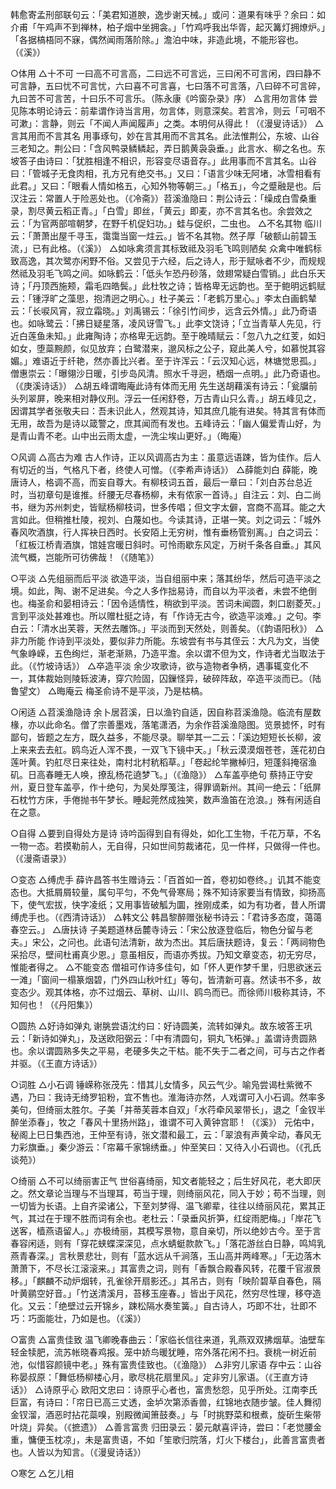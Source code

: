 <!-- { "loadSidebar": true } -->
韩愈寄孟刑部联句云：「美君知道腴，逸步谢天械。」或问：道果有味乎？余曰：如介甫「午鸡声不到禅林，柏子烟中坐拥衾。」「竹鸡呼我出华胥，起灭篝灯拥燎炉。」「各据槁梧同不寐，偶然闻雨落阶除。」澹泊中味，非造此境，不能形容也。（《溪》）

○体用
△十不可
一曰高不可言高，二曰远不可言远，三曰闲不可言闲，四曰静不可言静，五曰忧不可言忧，六曰喜不可言喜，七曰落不可言落，八曰碎不可言碎，九曰苦不可言苦，十曰乐不可言乐。（陈永康《吟窗杂录》序）
△言用勿言体
尝见陈本明论诗云：前辈谓作诗当言用，勿言体，则意深矣。若言冷，则云「可咽不可漱」：言静，则云「不闻人声闻履声」之类。本明何从得此！（《漫叟诗话》）
△言其用而不言其名
用事琢句，妙在言其用而不言其名。此法惟荆公，东坡、山谷三老知之。荆公曰：「含风鸭录鳞鳞起，弄日鹅黄袅袅垂。」此言水、柳之名也。东坡答子由诗曰：「犹胜相逢不相识，形容变尽语音存。」此用事而不言其名。山谷曰：「管城子无食肉相，孔方兄有绝交书。」又曰：「语言少味无阿堵，冰雪相看有此君。」又曰：「眼看人情如格五，心知外物等朝三。」「格五」，今之蹙融是也。后汉注云：常置人于险恶处也。（《冷斋》）苕溪渔隐曰：荆公诗云：「缲成白雪桑重录，割尽黄云稻正青。」「白雪」即丝，「黄云」即麦，亦不言其名也。余尝效之云：「为官两部喧朝梦，在野千机促妇功。」蛙与促织，二虫也。
△不名其物
临川云：「萧萧出屋千寻玉，霭霭当窗一炷云。」皆不名其物。然子厚「破额山前碧玉流，」已有此格。（《溪》）
△如咏禽须言其标致祗及羽毛飞鸣则陋矣
众禽中唯鹤标致高逸，其次鹭亦闲野不俗。又尝见于六经，后之诗人，形于赋咏者不少，而规规然祗及羽毛飞鸣之间。如咏鹤云：「低头乍恐丹砂落，敛翅常疑白雪销。」此白乐天诗；「丹顶西施颊，霜毛四皓鬓。」此杜牧之诗；皆格卑无远韵也。至于鲍明远鹤赋云：「锺浮旷之藻思，抱清迥之明心。」杜子美云：「老鹤万里心。」李太白画鹤辇云：「长唳风宵，寂立霜晓。」刘禹锡云：「徐引竹间步，远含云外情。」此乃奇语也。如咏鹭云：「拂日疑星落，凌风讶雪飞。」此李文饶诗；「立当青草人先见，行近白莲鱼未知。」此雍陶诗；亦格卑无远韵。至于晚晴赋云：「忽八九之红芰，如妇如女，堕蘂黦颜，似见放弃；白鹭潜来，邈风标之公子，窥此美人兮，如慕悦其容媚。」难语近于纤艳，然亦善比兴者。至于许浑云：「云汉知心远，林塘觉思孤。」僧惠崇云：「曝翎沙日暖，引步岛风清。照水千寻迥，栖烟一点明。」此乃奇语也。（《庚溪诗话》）
△胡五峰谓晦庵此诗有体而无用
先生送胡藉溪有诗云：「瓮牖前头列翠屏，晚来相对静仪刑。浮云一任闲舒卷，万古青山只么青。」胡五峰见之，因谓其学者张敬夫曰：吾未识此人，然观其诗，知其庶几能有进矣。特其言有体而无用，故吾为是诗以箴警之，庶其闻而有发也。五峰诗云：「幽人偏爱青山好，为是青山青不老。山中出云雨太虚，一洗尘埃山更好。」（晦庵）

○风调
△高古为难
古人作诗，正以风调高古为主：虽意远语踈，皆为佳作。后人有切近的当，气格凡下者，终使人可憎。（《李希声诗话》）
△薛能刘白
薛能，晚唐诗人，格调不高，而妄自尊大。有柳枝词五首，最后一章曰：「刘白苏台总近时，当初章句是谁推。纤腰无尽春杨柳，未有侬家一首诗。」自注云：刘、白二尚书，继为苏州刺史，皆赋杨柳枝词，世多传唱；但文字太僻，宫商不高耳。能之大言如此。但稍推杜陵，视刘、白蔑如也。今读其诗，正堪一笑。刘之词云：「城外春风吹酒旗，行人挥袂日西时。长安陌上无穷树，惟有垂杨管别离。」白之词云：「红板江桥青酒旗，馆娃宫暖日斜时。可怜雨歇东风定，万树千条各自垂。」其风流气概，岂能所可彷佛哉！（《随笔》）

○平淡
△先组丽而后平淡
欲造平淡，当自组丽中来；落其纷华，然后可造平淡之境。如此，陶、谢不足进矣。今之人多作拙易诗，而自以为平淡者，未尝不绝倒也。梅圣俞和晏相诗云：「因令适情性，稍欲到平淡。苦词未闻圆，刺口剧菱芡。」言到平淡处甚难也。所以赠杜挺之诗，有「作诗无古今，欲造平淡难。」之句。李白云：「清水出芙蓉，天然去雕饰。」平淡而到天然处，则善矣。（《韵语阳秋》）
△非力所能
作诗到平淡处，要似非力所能。东坡尝有书与其侄云：大凡为文，当使气象峥嵘，五色绚烂，渐老渐熟，乃造平澹。余以谓不但为文，作诗者尤当取法于此。（《竹坡诗话》）
△卒造平淡
余少攻歌诗，欲与造物者争柄，遇事辄变化不一，其体裁始则陵轹波涛，穿穴险固，囚鏁怪异，破碎阵敌，卒造平淡而已。（陆鲁望文）
△晦庵云
梅圣俞诗不是平淡，乃是枯槁。

○闲适
△苕溪渔隐诗
余卜居苕溪，日以渔钓自适，因自称苕溪渔隐。临流有屋数椽，亦以此命名。僧了宗善墨戏，落笔潇洒，为余作苕溪渔隐图。览景摅怀，时有鄙句，皆题之左方，既久益多，不能尽录。聊举其一二云：「溪边短短长长柳，波上来来去去舡。鸥鸟近人浑不畏，一双飞下镜中天。」「秋云漠漠烟苍苍，莲花初白莲叶黄。钓舡尽日来往处，南村北村秔稻草。」「卷起纶竿撇棹归，短蓬斜掩宿渔矶。日高春睡无人唤，撩乱杨花遶梦飞。」（《渔隐》）
△车盖亭绝句
蔡持正守安州，夏日登车盖亭，作十绝句，为吴处厚笺注，得罪谪新州。其间一绝云：「纸屏石枕竹方床，手倦抛书午梦长。睡起莞然成独笑，数声渔笛在沧浪。」殊有闲适自在之意。

○自得
△要到自得处方是诗
诗吟函得到自有得处，如化工生物，千花万草，不名一物一态。若摸勒前人，无自得，只如世间剪裁诸花，见一件样，只做得一件也。（《漫斋语录》）

○变态
△缚虎手
薛许昌答书生赠诗云：「百首如一首，卷初如卷终。」讥其不能变态也。大抵屑屑较量，属句平匀，不免气骨寒局；殊不知诗家要当有情致，抑扬高下，使气宏拔，快字凌纸；又用事皆破觚为圜，挫刚成柔，如为有功者，昔人所谓缚虎手也。（《西清诗话》）
△韩文公
韩昌黎醉赠张秘书诗云：「君诗多态度，蔼蔼春空云。」
△唐扶诗
子美题道林岳麓寺诗云：「宋公放逐登临后，物色分留与老夫。」宋公，之问也。此语句法清新，故为杰出。其后唐扶题诗，复云：「两祠物色采拾尽，壁间杜甫真少恩。」意虽相反，而语亦秀拔。乃知文章变态，初无穷尽，惟能者得之。
△不能变态
僧祖可作诗多佳句，如「怀人更作梦千里，归思欲迷云一滩」「窗间一榻篆烟碧，门外四山秋叶红」等句，皆清新可喜。然读书不多，故变态少。观其体格，亦不过烟云、草树、山川、鸥鸟而已。而徐师川极称其诗，不知何也！（《丹阳集》）

○圆热
△好诗如弹丸
谢朓尝语沈约曰：好诗圆美，流转如弹丸。故东坡答王巩云：「新诗如弹丸」，及送欧阳弼云：「中有清圆句，铜丸飞柘弹。」盖谓诗贵圆熟也。余以谓圆熟多失之平易，老硬多失之干枯。能不失于二者之间，可与古之作者并驱。（《王直方诗话》）

○词胜
△小石调
锤嵘称张茂先：惜其儿女情多，风云气少。喻凫尝谒杜紫微不遇，乃曰：我诗无绮罗铅粉，宜不售也。淮海诗亦然，人戏谓可入小石调。然率多美句，但绮丽太胜尔。子美「并蒂芙蓉本自双」「水荇牵风翠带长」，退之「金钗半醉坐添春」，牧之「春风十里扬州路」，谁谓不可入黄钟宫耶！（《溪》）
元佑中，秘阁上巳日集西池，王仲至有诗，张文潜和最工，云：「翠浪有声黄伞动，春风无力彩旗垂。」秦少游云：「帘幕千家锦绣垂。」仲至笑曰：又待入小石调也。（《孔氏谈苑》）

○绮丽
△不可以绮丽害正气
世俗喜绮丽，知文者能轻之；后生好风花，老大即厌之。然文章论当理与不当理耳，苟当于理，则绮丽风花，同入于妙；苟不当理，则一切皆为长语。上自齐梁诸公，下至刘梦得、温飞卿辈，往往以绮丽风花，累其正气，其过在于理不胜而词有余也。老杜云：「录垂风折笋，红绽雨肥梅。」「岸花飞送客，樯燕语留人。」亦极绮丽，其模写景物，意自亲切，所以绝妙古今。至于言春容闲适，则有「穿花蛱蝶深深见，点水蜻蜓款款飞。」「落花游丝白日静，鸣鸠乳燕青春深。」言秋景悲壮，则有「蓝水远从千涧落，玉山高并两峰寒。」「无边落木萧萧下，不尽长江滚滚来。」其富贵之词，则有「香飘合殿春风转，花覆千官淑景移。」「麒麟不动炉烟转，孔雀徐开扇影还。」其吊古，则有「映阶碧草自春色，隔叶黄鹂空好音。」「竹送清溪月，苔移玉座春。」皆出于风花，然穷尽性理，移夺造化。又云：「绝壁过云开锦乡，踈松隔水奏笙簧。」自古诗人，巧即不壮，壮即不巧：巧面能壮，乃如是也。（《溪》）

○富贵
△富贵佳致
温飞卿晚春曲云：「家临长信往来道，乳燕双双拂烟草。油壁车轻金犊肥，流苏帐晓春鸡报。笼中娇鸟暖犹睡，帘外落花闲不扫。衰桃一树近前池，似惜容颜镜中老。」殊有富贵佳致也。（《渔隐》）
△非穷儿家语
存中云：山谷称晏叔原：「舞低杨柳楼心月，歌尽桃花扇里风。」定非穷儿家语。（《王直方诗话》）
△诗原乎心
欧阳文忠曰：诗原乎心者也，富贵愁怨，见乎所处。江南李氏巨富，有诗曰：「帘日已高三丈透，金垆次第添香兽，红锦地衣随步皱。佳人舞彻金钗溜，酒恶时拈花蘂嗅，别殿微闻箫鼓奏。」与「时挑野菜和根煮，旋斫生柴带叶烧」异矣。（《摭遗》）
△善言富贵
归田录云：晏元献喜评诗，尝曰：「老觉腰金重，慵便玉枕凉」，未是富贵语，不如「笙歌归院落，灯火下楼台」，此善言富贵者也。人皆以为知言。（《漫叟诗话》）

○寒乞
△乞儿相
